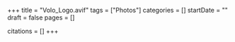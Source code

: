 +++
title = "Volo_Logo.avif"
tags = ["Photos"]
categories = []
startDate = ""
draft = false
pages = []

citations = []
+++

